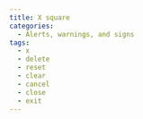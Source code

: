 ```yaml
---
title: X square
categories:
  - Alerts, warnings, and signs
tags:
  - x
  - delete
  - reset
  - clear
  - cancel
  - close
  - exit
---
```

